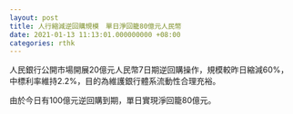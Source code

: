 ```yaml
---
layout: post
title: 人行縮減逆回購規模　單日淨回籠80億元人民幣
date: 2021-01-13 11:13:01.000000000 +08:00
categories: rthk
---
```


人民銀行公開市場開展20億元人民幣7日期逆回購操作，規模較昨日縮減60%，中標利率維持2.2%，目的為維護銀行體系流動性合理充裕。

由於今日有100億元逆回購到期，單日實現淨回籠80億元。
